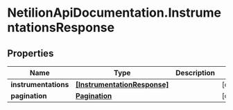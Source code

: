 # NetilionApiDocumentation.InstrumentationsResponse

## Properties
Name | Type | Description | Notes
------------ | ------------- | ------------- | -------------
**instrumentations** | [**[InstrumentationResponse]**](InstrumentationResponse.md) |  | [optional] 
**pagination** | [**Pagination**](Pagination.md) |  | [optional] 
